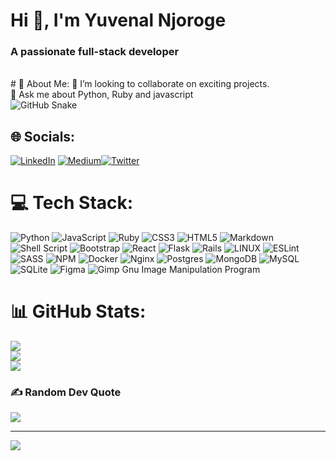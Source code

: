 <h1>Hi 👋, I'm Yuvenal Njoroge</h1>
<h3>A passionate full-stack developer</h3>
<br>
# 💫 About Me:
👯 I’m looking to collaborate on exciting projects.<br>💬 Ask me about Python, Ruby and javascript<br>

<picture>
  <source media="(prefers-color-scheme: dark)" srcset="[github-snake-dark.svg](https://raw.githubusercontent.com/yuvenalmash/yuvenalmash/output/grid-snake-dark.svg)">
  <source media="(prefers-color-scheme: light)" srcset="[github-snake.svg](https://raw.githubusercontent.com/yuvenalmash/yuvenalmash/output/grid-snake.svg)">
  <img src="https://raw.githubusercontent.com/yuvenalmash/yuvenalmash/output/grid-snake.svg" alt="GitHub Snake">
</picture>

## 🌐 Socials:
[![LinkedIn](https://img.shields.io/badge/LinkedIn-%230077B5.svg?logo=linkedin&logoColor=white)](https://linkedin.com/in/yuvenal-njoroge) [![Medium](https://img.shields.io/badge/Medium-12100E?logo=medium&logoColor=white)](https://medium.com/@yuvenal.njoroge)[![Twitter](https://img.shields.io/badge/Twitter-%231DA1F2.svg?logo=Twitter&logoColor=white)](https://twitter.com/YuvenalNjoroge) 

# 💻 Tech Stack:
![Python](https://img.shields.io/badge/python-3670A0?style=for-the-badge&logo=python&logoColor=ffdd54) ![JavaScript](https://img.shields.io/badge/javascript-%23323330.svg?style=for-the-badge&logo=javascript&logoColor=%23F7DF1E) ![Ruby](https://img.shields.io/badge/ruby-%23CC342D.svg?style=for-the-badge&logo=ruby&logoColor=white) ![CSS3](https://img.shields.io/badge/css3-%231572B6.svg?style=for-the-badge&logo=css3&logoColor=white) ![HTML5](https://img.shields.io/badge/html5-%23E34F26.svg?style=for-the-badge&logo=html5&logoColor=white) ![Markdown](https://img.shields.io/badge/markdown-%23000000.svg?style=for-the-badge&logo=markdown&logoColor=white) ![Shell Script](https://img.shields.io/badge/shell_script-%23121011.svg?style=for-the-badge&logo=gnu-bash&logoColor=white) ![Bootstrap](https://img.shields.io/badge/bootstrap-%23563D7C.svg?style=for-the-badge&logo=bootstrap&logoColor=white) ![React](https://img.shields.io/badge/react-%2320232a.svg?style=for-the-badge&logo=react&logoColor=%2361DAFB) ![Flask](https://img.shields.io/badge/flask-%23000.svg?style=for-the-badge&logo=flask&logoColor=white) ![Rails](https://img.shields.io/badge/rails-%23CC0000.svg?style=for-the-badge&logo=ruby-on-rails&logoColor=white) ![LINUX](https://img.shields.io/badge/Linux-FCC624?style=for-the-badge&logo=linux&logoColor=black) ![ESLint](https://img.shields.io/badge/ESLint-4B3263?style=for-the-badge&logo=eslint&logoColor=white) ![SASS](https://img.shields.io/badge/SASS-hotpink.svg?style=for-the-badge&logo=SASS&logoColor=white) ![NPM](https://img.shields.io/badge/NPM-%23000000.svg?style=for-the-badge&logo=npm&logoColor=white) ![Docker](https://img.shields.io/badge/docker-%230db7ed.svg?style=for-the-badge&logo=docker&logoColor=white) ![Nginx](https://img.shields.io/badge/nginx-%23009639.svg?style=for-the-badge&logo=nginx&logoColor=white) ![Postgres](https://img.shields.io/badge/postgres-%23316192.svg?style=for-the-badge&logo=postgresql&logoColor=white) ![MongoDB](https://img.shields.io/badge/MongoDB-%234ea94b.svg?style=for-the-badge&logo=mongodb&logoColor=white) ![MySQL](https://img.shields.io/badge/mysql-%2300f.svg?style=for-the-badge&logo=mysql&logoColor=white) ![SQLite](https://img.shields.io/badge/sqlite-%2307405e.svg?style=for-the-badge&logo=sqlite&logoColor=white) 	![Figma](https://img.shields.io/badge/figma-%23F24E1E.svg?style=for-the-badge&logo=figma&logoColor=white) ![Gimp Gnu Image Manipulation Program](https://img.shields.io/badge/Gimp-657D8B?style=for-the-badge&logo=gimp&logoColor=FFFFFF)
# 📊 GitHub Stats:
![](https://github-readme-stats-sigma-five.vercel.app/api?username=yuvenalmash&theme=tokyonight&hide_border=false&include_all_commits=false&count_private=false)<br/>
![](https://github-readme-streak-stats.herokuapp.com/?user=yuvenalmash&theme=tokyonight&hide_border=false)<br/>
![](https://github-readme-stats-sigma-five.vercel.app/api/top-langs/?username=yuvenalmash&theme=tokyonight&hide_border=false&include_all_commits=false&count_private=false&layout=compact)

### ✍️ Random Dev Quote
![](https://quotes-github-readme.vercel.app/api?type=horizontal&theme=radical)

---
[![](https://visitcount.itsvg.in/api?id=yuvenalmash&icon=0&color=0)](https://visitcount.itsvg.in)

<!-- Proudly created with GPRM ( https://gprm.itsvg.in ) -->
